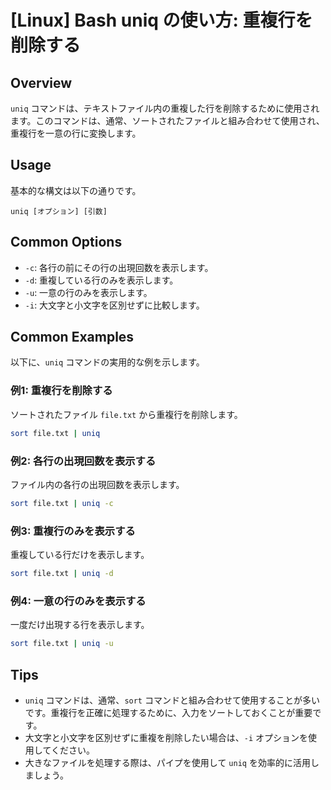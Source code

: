 # [Linux] Bash uniq の使い方: 重複行を削除する

## Overview
`uniq` コマンドは、テキストファイル内の重複した行を削除するために使用されます。このコマンドは、通常、ソートされたファイルと組み合わせて使用され、重複行を一意の行に変換します。

## Usage
基本的な構文は以下の通りです。

```
uniq [オプション] [引数]
```

## Common Options
- `-c`: 各行の前にその行の出現回数を表示します。
- `-d`: 重複している行のみを表示します。
- `-u`: 一意の行のみを表示します。
- `-i`: 大文字と小文字を区別せずに比較します。

## Common Examples
以下に、`uniq` コマンドの実用的な例を示します。

### 例1: 重複行を削除する
ソートされたファイル `file.txt` から重複行を削除します。
```bash
sort file.txt | uniq
```

### 例2: 各行の出現回数を表示する
ファイル内の各行の出現回数を表示します。
```bash
sort file.txt | uniq -c
```

### 例3: 重複行のみを表示する
重複している行だけを表示します。
```bash
sort file.txt | uniq -d
```

### 例4: 一意の行のみを表示する
一度だけ出現する行を表示します。
```bash
sort file.txt | uniq -u
```

## Tips
- `uniq` コマンドは、通常、`sort` コマンドと組み合わせて使用することが多いです。重複行を正確に処理するために、入力をソートしておくことが重要です。
- 大文字と小文字を区別せずに重複を削除したい場合は、`-i` オプションを使用してください。
- 大きなファイルを処理する際は、パイプを使用して `uniq` を効率的に活用しましょう。
